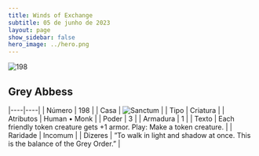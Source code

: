 ```yaml
---
title: Winds of Exchange
subtitle: 05 de junho de 2023
layout: page
show_sidebar: false
hero_image: ../hero.png
---
```


![198](https://mastervault-storage-prod.s3.amazonaws.com/media/card_front/en/600_198_5433ac85a45e_en.png)


## Grey Abbess

|----|----|
| Número | 198 |
| Casa | ![Sanctum](https://archonarcana.com/images/thumb/c/c7/Sanctum.png/22px-Sanctum.png "Santuário") |
| Tipo | Criatura |
| Atributos | Human • Monk |
| Poder | 3 |
| Armadura | 1 |
| Texto | Each friendly token creature gets +1 armor. Play: Make a token creature.  |
| Raridade | Incomum |
| Dizeres | ”To walk in light and shadow at once. This is the balance of the Grey Order.” |
